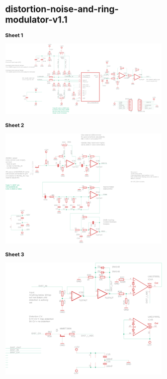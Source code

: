 # distortion-noise-and-ring-modulator-v1.1

### Sheet 1

![Top side](./distortion-noise-and-ring-modulator-v1.1-sch-1.png)
### Sheet 2

![Top side](./distortion-noise-and-ring-modulator-v1.1-sch-2.png)
### Sheet 3

![Top side](./distortion-noise-and-ring-modulator-v1.1-sch-3.png)
